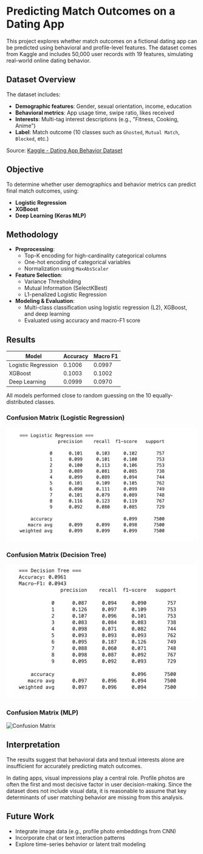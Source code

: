 # Predicting Match Outcomes on a Dating App

This project explores whether match outcomes on a fictional dating app can be predicted using behavioral and profile-level features. The dataset comes from Kaggle and includes 50,000 user records with 19 features, simulating real-world online dating behavior.

## Dataset Overview

The dataset includes:

- **Demographic features**: Gender, sexual orientation, income, education
- **Behavioral metrics**: App usage time, swipe ratio, likes received
- **Interests**: Multi-tag interest descriptions (e.g., "Fitness, Cooking, Anime")
- **Label**: Match outcome (10 classes such as `Ghosted`, `Mutual Match`, `Blocked`, etc.)

Source: [Kaggle - Dating App Behavior Dataset](https://www.kaggle.com/datasets/keyushnisar/dating-app-behavior-dataset/data)

## Objective

To determine whether user demographics and behavior metrics can predict final match outcomes, using:

- **Logistic Regression**
- **XGBoost**
- **Deep Learning (Keras MLP)**

## Methodology

- **Preprocessing**:
  - Top-K encoding for high-cardinality categorical columns
  - One-hot encoding of categorical variables
  - Normalization using `MaxAbsScaler`
- **Feature Selection**:
  - Variance Thresholding
  - Mutual Information (SelectKBest)
  - L1-penalized Logistic Regression
- **Modeling & Evaluation**:
  - Multi-class classification using logistic regression (L2), XGBoost, and deep learning
  - Evaluated using accuracy and macro-F1 score

## Results

| Model               | Accuracy | Macro F1 |
|--------------------|----------|----------|
| Logistic Regression | 0.1006   | 0.0997   |
| XGBoost             | 0.1003   | 0.1002   |
| Deep Learning       | 0.0999   | 0.0970   |

All models performed close to random guessing on the 10 equally-distributed classes.

### Confusion Matrix (Logistic Regression)

![Confusion Matrix](image/Logistic_Regression_Confusion_Matrix.png)

### Confusion Matrix (Decision Tree)

![Confusion Matrix](image/Decision_Tree_Confusion_Matrix.png)

### Confusion Matrix (MLP)

![Confusion Matrix](image/MLP_Confusion_Matrix.png)


## Interpretation

The results suggest that behavioral data and textual interests alone are insufficient for accurately predicting match outcomes. 

In dating apps, visual impressions play a central role. Profile photos are often the first and most decisive factor in user decision-making. Since the dataset does not include visual data, it is reasonable to assume that key determinants of user matching behavior are missing from this analysis.

## Future Work

- Integrate image data (e.g., profile photo embeddings from CNN)
- Incorporate chat or text interaction patterns
- Explore time-series behavior or latent trait modeling



